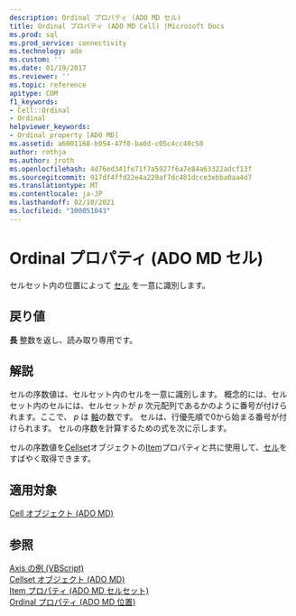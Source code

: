 ```yaml
---
description: Ordinal プロパティ (ADO MD セル)
title: Ordinal プロパティ (ADO MD Cell) |Microsoft Docs
ms.prod: sql
ms.prod_service: connectivity
ms.technology: ado
ms.custom: ''
ms.date: 01/19/2017
ms.reviewer: ''
ms.topic: reference
apitype: COM
f1_keywords:
- Cell::Ordinal
- Ordinal
helpviewer_keywords:
- Ordinal property [ADO MD]
ms.assetid: a6001168-b954-47f0-ba0d-c05c4cc40c58
author: rothja
ms.author: jroth
ms.openlocfilehash: 4d76ed341fe71f7a5927f6a7e84a63322adcf13f
ms.sourcegitcommit: 917df4ffd22e4a229af7dc481dcce3ebba0aa4d7
ms.translationtype: MT
ms.contentlocale: ja-JP
ms.lasthandoff: 02/10/2021
ms.locfileid: "100051043"
---
```

# <a name="ordinal-property-ado-md-cell"></a>Ordinal プロパティ (ADO MD セル)
セルセット内の位置によって [セル](./cell-object-ado-md.md) を一意に識別します。  
  
## <a name="return-values"></a>戻り値  
 **長** 整数を返し、読み取り専用です。  
  
## <a name="remarks"></a>解説  
 セルの序数値は、セルセット内のセルを一意に識別します。 概念的には、セルセット内のセルには、セルセットが *p* 次元配列であるかのように番号が付けられます。ここで、 *p* は [軸](./axes-collection-ado-md.md)の数です。 セルは、行優先順で0から始まる番号が付けられます。 セルの序数を計算するための式を次に示します。  
  
 セルの序数値を[Cellset](./cellset-object-ado-md.md)オブジェクトの[Item](./item-property-ado-md-cellset.md)プロパティと共に使用して、[セル](./cell-object-ado-md.md)をすばやく取得できます。  
  
## <a name="applies-to"></a>適用対象  
 [Cell オブジェクト (ADO MD)](./cell-object-ado-md.md)  
  
## <a name="see-also"></a>参照  
 [Axis の例 (VBScript)](./axis-example-vbscript.md)   
 [Cellset オブジェクト (ADO MD)](./cellset-object-ado-md.md)   
 [Item プロパティ (ADO MD セルセット)](./item-property-ado-md-cellset.md)   
 [Ordinal プロパティ (ADO MD 位置)](./ordinal-property-ado-md-position.md)